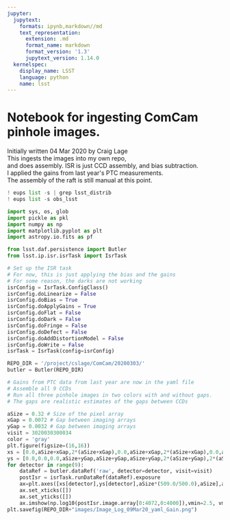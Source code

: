 ```yaml
---
jupyter:
  jupytext:
    formats: ipynb,markdown//md
    text_representation:
      extension: .md
      format_name: markdown
      format_version: '1.3'
      jupytext_version: 1.14.0
  kernelspec:
    display_name: LSST
    language: python
    name: lsst
---
```


# Notebook for ingesting ComCam pinhole images.

Initially written 04 Mar 2020 by Craig Lage\
This ingests the images into my own repo, \
and does assembly.  ISR is just CCD assembly, and bias subtraction.\
I applied the gains from last year's PTC measurements.\
The assembly of the raft is still manual at this point.

```python
! eups list -s | grep lsst_distrib
! eups list -s obs_lsst
```

```python
import sys, os, glob
import pickle as pkl
import numpy as np
import matplotlib.pyplot as plt
import astropy.io.fits as pf

from lsst.daf.persistence import Butler
from lsst.ip.isr.isrTask import IsrTask
```

```python
# Set up the ISR task
# For now, this is just applying the bias and the gains
# For some reason, the darks are not working
isrConfig = IsrTask.ConfigClass()
isrConfig.doLinearize = False
isrConfig.doBias = True
isrConfig.doApplyGains = True
isrConfig.doFlat = False
isrConfig.doDark = False
isrConfig.doFringe = False
isrConfig.doDefect = False
isrConfig.doAddDistortionModel = False
isrConfig.doWrite = False
isrTask = IsrTask(config=isrConfig)

REPO_DIR = '/project/cslage/ComCam/20200303/'
butler = Butler(REPO_DIR)
```

```python
# Gains from PTC data from last year are now in the yaml file
# Assemble all 9 CCDs
# Run all three pinhole images in two colors with and without gaps.
# The gaps are realistic estimates of the gaps between CCDs

aSize = 0.32 # Size of the pixel array
xGap = 0.0072 # Gap between imaging arrays
yGap = 0.0032 # Gap between imaging arrays
visit = 3020030300034
color = 'gray'
plt.figure(figsize=(16,16))
xs = [0.0,aSize+xGap,2*(aSize+xGap),0.0,aSize+xGap,2*(aSize+xGap),0.0,aSize+xGap,2*(aSize+xGap)]
ys = [0.0,0.0,0.0,aSize+yGap,aSize+yGap,aSize+yGap,2*(aSize+yGap),2*(aSize+yGap),2*(aSize+yGap)]
for detector in range(9):
    dataRef = butler.dataRef('raw', detector=detector, visit=visit)
    postIsr = isrTask.runDataRef(dataRef).exposure
    ax=plt.axes([xs[detector],ys[detector],aSize*(509.0/500.0),aSize],aspect=1)
    ax.set_xticks([])
    ax.set_yticks([])
    ax.imshow(np.log10(postIsr.image.array[0:4072,0:4000]),vmin=2.5, vmax=4.0, cmap=color)
plt.savefig(REPO_DIR+"images/Image_Log_09Mar20_yaml_Gain.png")
```

```python

```
